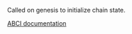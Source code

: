 Called on genesis to initialize chain state.

[ABCI documentation](https://docs.cometbft.com/master/spec/abci/abci.html#initchain)